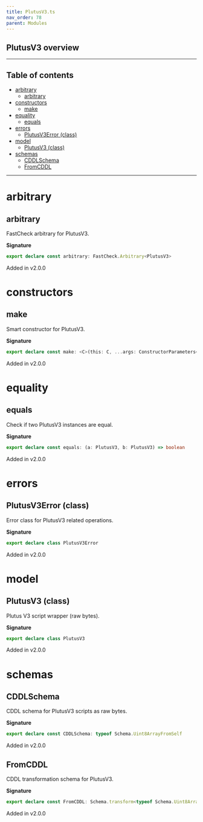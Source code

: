 ```yaml
---
title: PlutusV3.ts
nav_order: 78
parent: Modules
---
```


## PlutusV3 overview

---

<h2 class="text-delta">Table of contents</h2>

- [arbitrary](#arbitrary)
  - [arbitrary](#arbitrary-1)
- [constructors](#constructors)
  - [make](#make)
- [equality](#equality)
  - [equals](#equals)
- [errors](#errors)
  - [PlutusV3Error (class)](#plutusv3error-class)
- [model](#model)
  - [PlutusV3 (class)](#plutusv3-class)
- [schemas](#schemas)
  - [CDDLSchema](#cddlschema)
  - [FromCDDL](#fromcddl)

---

# arbitrary

## arbitrary

FastCheck arbitrary for PlutusV3.

**Signature**

```ts
export declare const arbitrary: FastCheck.Arbitrary<PlutusV3>
```

Added in v2.0.0

# constructors

## make

Smart constructor for PlutusV3.

**Signature**

```ts
export declare const make: <C>(this: C, ...args: ConstructorParameters<C>) => InstanceType<C>
```

Added in v2.0.0

# equality

## equals

Check if two PlutusV3 instances are equal.

**Signature**

```ts
export declare const equals: (a: PlutusV3, b: PlutusV3) => boolean
```

Added in v2.0.0

# errors

## PlutusV3Error (class)

Error class for PlutusV3 related operations.

**Signature**

```ts
export declare class PlutusV3Error
```

Added in v2.0.0

# model

## PlutusV3 (class)

Plutus V3 script wrapper (raw bytes).

**Signature**

```ts
export declare class PlutusV3
```

Added in v2.0.0

# schemas

## CDDLSchema

CDDL schema for PlutusV3 scripts as raw bytes.

**Signature**

```ts
export declare const CDDLSchema: typeof Schema.Uint8ArrayFromSelf
```

Added in v2.0.0

## FromCDDL

CDDL transformation schema for PlutusV3.

**Signature**

```ts
export declare const FromCDDL: Schema.transform<typeof Schema.Uint8ArrayFromSelf, typeof PlutusV3>
```

Added in v2.0.0
